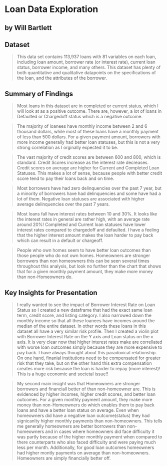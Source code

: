 # Loan Data Exploration
## by Will Bartlett


## Dataset

> This data set contains 113,937 loans with 81 variables on each loan, including loan amount, borrower rate (or interest rate), current loan status, borrower income, and many others. This dataset has plenty of both quantitative and qualitative datapoints on the specifications of the loan, and the attributes of the borrower.

## Summary of Findings

> Most loans in this dataset are in completed or current status, which I will look at as a positive outcome. There are, however, a lot of loans in Defaulted or Chargedoff status which is a negative outcome. 

>The majority of loanees have monthly income between 2 and 6 thousand dollars, while most of these loans have a monthly payment of less than 500 dollars. For a given payment amount, borrowers with more income generally had better loan statuses, but this is not a very strong correlation as I orginally expected it to be. 

>The vast majority of credit scores are between 600 and 800, which is standard. Credit Scores increase as the interest rate decreases. Credit scores on average are higher for Current and Completed Loan Statuses. This makes a lot of sense, because people with better credit score tend to pay their loans back and on time. 

>Most borrowers have had zero delinquencies over the past 7 year, but a minority of borrowers have had delinquencies and some have had a lot of them. Negative loan statuses are associated with higher average delinquencies over the past 7 years. 

>Most loans fall have interest rates between 10 and 30%. It looks like the interest rates in general are rather high, with an average rate around 20%! Completed and Current loan statuses have lower interest rates compared to chargedoff and defaulted. I have a feeling that the higher interest amount makes the loan harder to pay back which can result in a default or chargeoff.

>People who own homes seem to have better loan outcomes than those people who do not own homes. Homeowners are stronger borrowers than non homeowners this can be seen several times throughout this analysis, but look no further than the chart that shows that for a given monthly payment amount, they make more money than non-Homeowners do. 


## Key Insights for Presentation

> I really wanted to see the impact of Borrower Interest Rate on Loan Status so I created a new dataframe that had the exact same loan term, credit score, and listing category. I also narrowed down the monthly income so that all these loanees have incomes around the median of the entire dataset. In other words these loans in this dataset all have a very similar risk profile. Then I created a violin plot with Borrower Interest Rate on the Y axis and Loan status on the x axis. It is very clear now that higher interest rates make are correllated with worse loan outcomes simply because they are more expensive to pay back. I have always thought about this paradoxical relationship. On one hand, finanial institutions need to be compensated for greater risk that they take, but on the other hand this extra compensation creates more risk because the loan is harder to repay (more interest)! This is a huge economic and societal issue!!

>My second main insight was that Homeowners are stronger borrowers and financiall better of than non-homeowner are. This is evidenced by higher incomes, higher credit scores, and better loan outcomes. For a given monthly payment amount, they make more money than non-Homeowners do which enables them to pay back loans and have a better loan status on average. Even when homeowners did have a negative loan outcome(status) they had signicanlty higher monthly payments than non-homeowners. This tells me generally homeowners are better borrowers than non-homeowners and in cases where homeowners did face difficulty it was partly because of the higher monthly payment when compared to there counterparts who also faced difficulty and were paying much less per month. Additionally, for good loan outcomes homeowners had higher montly payments on average than non-homeowners. Homeowners are simply financially better off.  
